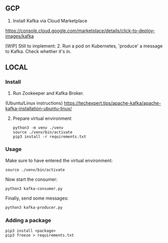 ## GCP

1. Install Kafka via Cloud Marketplace

https://console.cloud.google.com/marketplace/details/click-to-deploy-images/kafka

<!-- 2. Install Kafdrop
```shell
helm upgrade -i kafdrop chart --set image.tag=3.23.0    --set kafka.brokerConnect=kafka-1-vm.europe-north1-a.c.sixth-utility-268609.internal:9092    --set server.servlet.contextPath="/"    --set cmdArgs="--message.format=AVRO --schemaregistry.connect=http://localhost:8080" --set jvm.opts="-Xms32M -Xmx64M"
``` -->

[WIP] Still to implement:
2. Run a pod on Kubernetes, 'produce' a message to Kafka. Check whether it's in.

## LOCAL
### Install

1. Run Zookeeper and Kafka Broker.

(Ubuntu/Linux instructions)
https://techexpert.tips/apache-kafka/apache-kafka-installation-ubuntu-linux/

2. Prepare virtual environment

    ```shell
    python3 -m venv ./venv
    source ./venv/bin/activate
    pip3 install -r requirements.txt
    ```

### Usage

Make sure to have entered the virtual environment:
```shell
source ./venv/bin/activate
```

Now start the consumer:
```shell
python3 kafka-consumer.py
```

Finally, send some messages:
```shell
python3 kafka-producer.py
```

### Adding a package 

```shell
pip3 install <package>
pip3 freeze > requirements.txt
```
